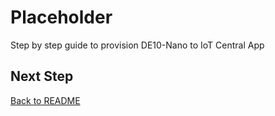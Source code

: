 # Placeholder

Step by step guide to provision DE10-Nano to IoT Central App

## Next Step

[Back to README](README.md)